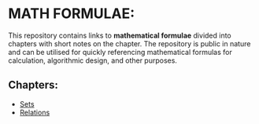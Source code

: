 # MATH FORMULAE:

This repository contains links to **mathematical formulae** divided into chapters with short notes on the chapter. The repository is public in nature and can be utilised for quickly referencing mathematical formulas for calculation, algorithmic design, and other purposes. 

## Chapters:

* [Sets](https://github.com/shantanu-singh-git/math-formulas-and-notes/blob/main/Sets/Sets.md)
* [Relations](https://github.com/shantanu-singh-git/math-formulas-and-notes/blob/main/Relations/Relations.md)